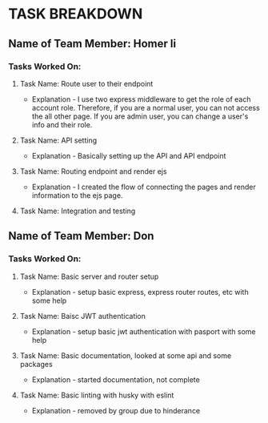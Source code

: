 # TASK BREAKDOWN

## Name of Team Member: Homer li
### Tasks Worked On:

1. Task Name: Route user to their endpoint
    - Explanation - I use two express middleware to get the role of each account role. Therefore, if you are a normal user, you can not access the all other page. If you are admin user, you can change a user's info and their role.

2. Task Name: API setting
    - Explanation - Basically setting up the API and API endpoint

3. Task Name: Routing endpoint and render ejs
    - Explanation - I created the flow of connecting the pages and render information to the ejs page.

4. Task Name: Integration and testing


## Name of Team Member: Don
### Tasks Worked On:

1. Task Name: Basic server and router setup
     - Explanation - setup basic express, express router routes, etc with some help

2. Task Name: Baisc JWT authentication
     - Explanation - setup basic jwt authentication with pasport with some help

3. Task Name: Basic documentation, looked at some api and some packages
     - Explanation - started documentation, not complete
     
4. Task Name: Basic linting with husky with eslint
     - Explanation - removed by group due to hinderance
